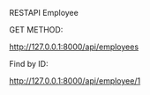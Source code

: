RESTAPI Employee 

GET METHOD: 

http://127.0.0.1:8000/api/employees

Find by ID:

http://127.0.0.1:8000/api/employee/1
